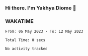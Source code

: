 ### Hi there. I'm Yakhya Diome 👋

### WAKATIME
<!--START_SECTION:waka-->

```text
From: 06 May 2023 - To: 12 May 2023

Total Time: 0 secs

No activity tracked
```

<!--END_SECTION:waka-->
